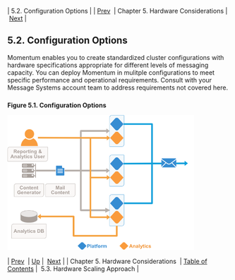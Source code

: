 | 5.2. Configuration Options |
| [Prev](hardware.requirements)  | Chapter 5. Hardware Considerations |  [Next](hardware.scaling) |

## 5.2. Configuration Options

Momentum enables you to create standardized cluster configurations with hardware specifications appropriate for different levels of messaging capacity. You can deploy Momentum in mulitple configurations to meet specific performance and operational requirements. Consult with your Message Systems account team to address requirements not covered here.

### 

<a name="config_options.image"></a>

**Figure 5.1. Configuration Options**

![Configuration Options](images/config_options.png)

| [Prev](hardware.requirements)  | [Up](hardware.requirements) |  [Next](hardware.scaling) |
| Chapter 5. Hardware Considerations  | [Table of Contents](index) |  5.3. Hardware Scaling Approach |

